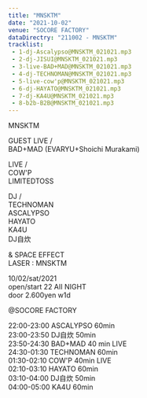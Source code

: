 ```yaml
---
title: "MNSKTM"
date: "2021-10-02"
venue: "SOCORE FACTORY"
dataDirectry: "211002 - MNSKTM"
tracklist: 
 - 1-dj-Ascalypso@MNSKTM_021021.mp3
 - 2-dj-JISUI@MNSKTM_021021.mp3
 - 3-live-BAD+MAD@MNSKTM_021021.mp3
 - 4-dj-TECHNOMAN@MNSKTM_021021.mp3
 - 5-live-cow'p@MNSKTM_021021.mp3
 - 6-dj-HAYATO@MNSKTM_021021.mp3
 - 7-dj-KA4U@MNSKTM_021021.mp3
 - 8-b2b-B2B@MNSKTM_021021.mp3
---
```

MNSKTM

GUEST LIVE /  
BAD+MAD (EVARYU+Shoichi Murakami)

LIVE /  
COW'P  
LIMITEDTOSS

DJ /  
TECHNOMAN  
ASCALYPSO  
HAYATO  
KA4U  
DJ自炊

& SPACE EFFECT  
LASER : MNSKTM

10/02/sat/2021  
open/start 22 AII NIGHT  
door 2.600yen w1d

@SOCORE FACTORY

22:00-23:00 ASCALYPSO 60min  
23:00-23:50 DJ自炊 50min  
23:50-24:30 BAD+MAD 40 min LIVE  
24:30-01:30 TECHNOMAN 60min  
01:30-02:10 COW'P 40min LIVE  
02:10-03:10 HAYATO 60min  
03:10-04:00 DJ自炊 50min  
04:00-05:00 KA4U 60min  
